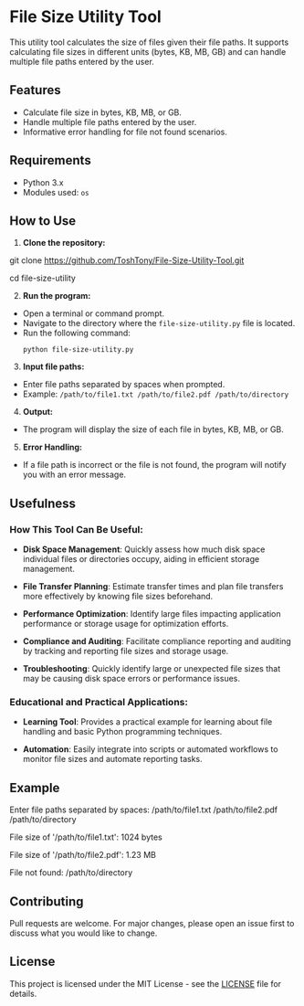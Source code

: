 # File Size Utility Tool

This utility tool calculates the size of files given their file paths. It supports calculating file sizes in different units (bytes, KB, MB, GB) and can handle multiple file paths entered by the user.

## Features

- Calculate file size in bytes, KB, MB, or GB.
- Handle multiple file paths entered by the user.
- Informative error handling for file not found scenarios.

## Requirements

- Python 3.x
- Modules used: `os`

## How to Use

1. **Clone the repository:**

git clone https://github.com/ToshTony/File-Size-Utility-Tool.git


cd file-size-utility



2. **Run the program:**
- Open a terminal or command prompt.
- Navigate to the directory where the `file-size-utility.py` file is located.
- Run the following command:
  ```
  python file-size-utility.py
  ```

3. **Input file paths:**
- Enter file paths separated by spaces when prompted.
- Example: `/path/to/file1.txt /path/to/file2.pdf /path/to/directory`

4. **Output:**
- The program will display the size of each file in bytes, KB, MB, or GB.

5. **Error Handling:**
- If a file path is incorrect or the file is not found, the program will notify you with an error message.


## Usefulness

### How This Tool Can Be Useful:

- **Disk Space Management**: Quickly assess how much disk space individual files or directories occupy, aiding in efficient storage management.

- **File Transfer Planning**: Estimate transfer times and plan file transfers more effectively by knowing file sizes beforehand.

- **Performance Optimization**: Identify large files impacting application performance or storage usage for optimization efforts.

- **Compliance and Auditing**: Facilitate compliance reporting and auditing by tracking and reporting file sizes and storage usage.

- **Troubleshooting**: Quickly identify large or unexpected file sizes that may be causing disk space errors or performance issues.

### Educational and Practical Applications:

- **Learning Tool**: Provides a practical example for learning about file handling and basic Python programming techniques.

- **Automation**: Easily integrate into scripts or automated workflows to monitor file sizes and automate reporting tasks.


## Example

Enter file paths separated by spaces: /path/to/file1.txt /path/to/file2.pdf /path/to/directory

File size of '/path/to/file1.txt': 1024 bytes

File size of '/path/to/file2.pdf': 1.23 MB

File not found: /path/to/directory



## Contributing

Pull requests are welcome. For major changes, please open an issue first to discuss what you would like to change.

## License

This project is licensed under the MIT License - see the [LICENSE](LICENSE) file for details.

